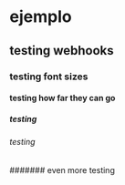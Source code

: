 # ejemplo
## testing webhooks
### testing font sizes
#### testing how far they can go
##### testing
###### testing
####### even more testing
